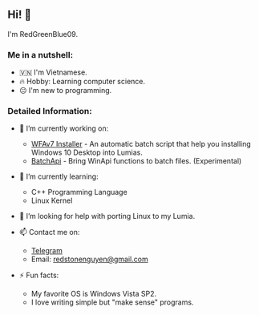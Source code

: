 ## Hi! 👋

I'm RedGreenBlue09.

### Me in a nutshell:

  - 🇻🇳 I'm Vietnamese.
  - 🔥 Hobby: Learning computer science.
  - 😐 I'm new to programming.

### Detailed Information:

- 🔭 I’m currently working on:

  - [WFAv7 Installer](https://github.com/RedGreenBlue09/WFAv7_Installer) - An automatic batch script that help you installing Windows 10 Desktop into Lumias.
  - [BatchApi](https://github.com/RedGreenBlue09/BatchApi) - Bring WinApi functions to batch files. (Experimental)
  
- 🌱 I’m currently learning:

  - C++ Programming Language
  - Linux Kernel

- 🤔 I’m looking for help with porting Linux to my Lumia.
- 📫 Contact me on:

  - [Telegram](https://t.me/RedGreenBlue123)
  - Email: redstonenguyen@gmail.com
  
- ⚡ Fun facts:

  - My favorite OS is Windows Vista SP2.
  - I love writing simple but "make sense" programs.
  
